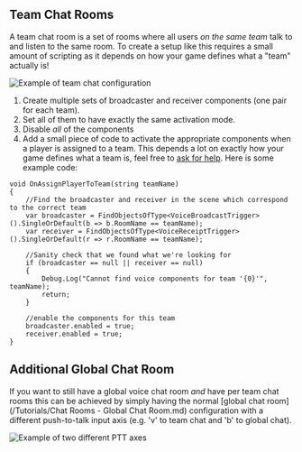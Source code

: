 ## Team Chat Rooms

A team chat room is a set of rooms where all users *on the same team* talk to and listen to the same room. To create a setup like this requires a small amount of scripting as it depends on how your game defines what a "team" actually is!

![Example of team chat configuration](/images/TeamChat_Inspector.png "Example of team chat configuration")

1. Create multiple sets of broadcaster and receiver components (one pair for each team).
2. Set all of them to have exactly the same activation mode.
3. Disable *all* of the components
4. Add a small piece of code to activate the appropriate components when a player is assigned to a team. This depends a lot on exactly how your game defines what a team is, feel free to [ask for help](https://www.reddit.com/r/dissonance_voip/). Here is some example code:

```
void OnAssignPlayerToTeam(string teamName)
{
    //Find the broadcaster and receiver in the scene which correspond to the correct team
    var broadcaster = FindObjectsOfType<VoiceBroadcastTrigger>().SingleOrDefault(b => b.RoomName == teamName);
    var receiver = FindObjectsOfType<VoiceReceiptTrigger>().SingleOrDefault(r => r.RoomName == teamName);
    
    //Sanity check that we found what we're looking for
    if (broadcaster == null || receiver == null)
    {
        Debug.Log("Cannot find voice components for team '{0}'", teamName);
        return;
    }

    //enable the components for this team
    broadcaster.enabled = true;
    receiver.enabled = true;
}
```

## Additional Global Chat Room

If you want to still have a global voice chat room *and* have per team chat rooms this can be achieved by simply having the normal [global chat room](/Tutorials/Chat Rooms - Global Chat Room.md) configuration with a different push-to-talk input axis (e.g. 'v' to team chat and 'b' to global chat).

![Example of two different PTT axes](/images/VoiceBroadcastTrigger_DifferentPTT.png "Example of two different PTT axes")
